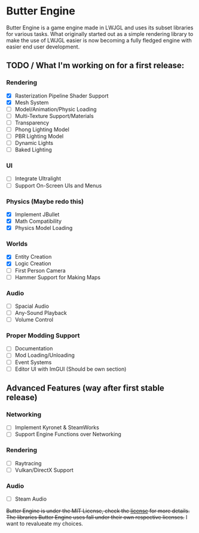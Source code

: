 # Butter Engine

Butter Engine is a game engine made in LWJGL and uses its subset libraries for various tasks. What originally started out as a simple rendering library to make the use of LWJGL easier is now becoming a fully fledged engine with easier end user development.

## TODO / What I'm working on for a first release:
  
### Rendering
   - [X] Rasterization Pipeline Shader Support
   - [X] Mesh System
   - [ ] Model/Animation/Physic Loading
   - [ ] Multi-Texture Support/Materials
   - [ ] Transparency
   - [ ] Phong Lighting Model
   - [ ] PBR Lighting Model
   - [ ] Dynamic Lights
   - [ ] Baked Lighting

### UI
   - [ ] Integrate Ultralight
   - [ ] Support On-Screen UIs and Menus

### Physics (Maybe redo this)
   - [X] Implement JBullet
   - [X] Math Compatibility
   - [X] Physics Model Loading

### Worlds
   - [X] Entity Creation
   - [X] Logic Creation
   - [ ] First Person Camera
   - [ ] Hammer Support for Making Maps
  
### Audio
   - [ ] Spacial Audio
   - [ ] Any-Sound Playback
   - [ ] Volume Control
 
### Proper Modding Support
   - [ ] Documentation
   - [ ] Mod Loading/Unloading
   - [ ] Event Systems
   - [ ] Editor UI with ImGUI (Should be own section)

## Advanced Features (way after first stable release)

### Networking
- [ ] Implement Kyronet & SteamWorks
- [ ] Support Engine Functions over Networking

### Rendering
   - [ ] Raytracing
   - [ ] Vulkan/DirectX Support

### Audio
   - [ ] Steam Audio

~~Butter Engine is under the MIT License, check the [license](https://github.com/higgy999/ButterEngine/blob/main/LICENSE.md) for more details.
The libraries Butter Engine uses fall under their own respective licenses.~~ I want to revalueate my choices.
